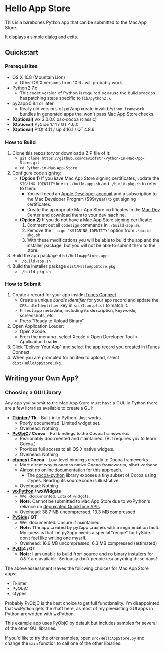 # Hello App Store

This is a barebones Python app that can be submitted to the Mac App Store.

It displays a simple dialog and exits.

## Quickstart

### Prerequisites

* OS X 10.8 (Mountain Lion)
    * Other OS X versions from 10.6+ will probably work.
* Python 2.7.x
    * This exact version of Python is required because the build process has patching steps specific to `lib/python2.7`.
* py2app 0.8.1 or later
    * Really old versions of py2app create invalid `Python.framework` bundles in generated apps that won't pass Mac App Store checks.
* **(Optional)** wx 3.0.0.0 osx-cocoa (classic)
* **(Optional)** PySide 1.1.1 / QT 4.8.6
* **(Optional)** PtQt 4.11 / sip 4.16.1 / QT 4.8.6

### How to Build

1. Clone this repository or download a ZIP file of it:
    * `git clone https://github.com/davidfstr/Python-in-Mac-App-Store.git`
    * `cd Python-in-Mac-App-Store`
2. Configure code signing:
    * **(Option 1)** If you have Mac App Store signing certificates, update the `SIGNING_IDENTITY` line in `./build-app.sh` and `./build-pkg.sh` to refer to them:
        * You will need an [Apple Developer account](https://developer.apple.com/devcenter/mac/) and a subscription to the Mac Developer Program ($99/year) to get signing certificates.
        * Create the appropriate Mac App Store certificates in the [Mac Dev Center](https://developer.apple.com/account/mac/certificate/) and download them to your dev machine.
    * **(Option 2)** If you do not have a Mac App Store signing certificate:
        1. Comment out all `codesign` commands in `./build-app.sh`.
        2. Remove the `--sign "$SIGNING_IDENTITY"` option from `./build-pkg.sh`
        3. With these modifications you will be able to build the app and the installer package, but you will not be able to submit them to the store.
4. Build the app package `dist/HelloAppStore.app`:
    * `./build-app.sh`
5. Build the installer package `dist/HelloAppStore.pkg`:
    * `./build-pkg.sh`

### How to Submit

1. Create a record for your app inside [iTunes Connect](https://itunesconnect.apple.com/).
    * Create a unique *bundle identifier* for your app record and update the `CFBundleIdentifier` key in `src/Icon.plist` to match it.
    * Fill out app metadata, including its description, keywords, screenshots, etc.
    * Press "Ready to Upload Binary".
2. Open Application Loader:
    * Open Xcode.
    * From the menubar, select Xcode > Open Developer Tool > Application Loader.
3. Click "Deliver Your App" and select the app record you created in iTunes Connect.
3. When you are prompted for an item to upload, select `dist/HelloAppStore.pkg`.

## Writing your Own App?


### Choosing a GUI Library

Any app you submit to the Mac App Store must have a GUI. In Python there are a few libraries available to create a GUI:

* **[Tkinter] / Tk** - Built-in to Python. Just works.
    * Poorly documented. Limited widget set.
    * Overhead: Nothing
* **[PyObjC] / Cocoa** - Full bindings to the Cocoa frameworks.
    * Reasonably documented and maintained. (But requires you to learn Cocoa.)
    * Provides full access to all OS X native widgets.
    * Overhead: Nothing
* **[ctypes] / Cocoa** - Low-level bindings directly to Cocoa frameworks.
    * Most direct way to access native Cocoa frameworks, albeit verbose.
    * Almost no online documentation for this approach.
        * The [cocoa-python](https://code.google.com/p/cocoa-python/) library exposes a tiny subset of Cocoa using ctypes. Reading its source code is illustrative.
    * Overhead: Nothing
* **[wxPython] / wxWidgets**
    * Well documented. Lots of widgets.
    * **Note:** Cannot be submitted to Mac App Store due to wxPython's reliance on [deprecated QuickTime APIs](https://groups.google.com/forum/#!topic/wxpython-mac/BeUS9GHigvE).
    * Overhead: 38.7 MB uncompressed, 13.3 MB compressed
* **[PySide] / QT**
    * Well documented. Unsure if maintained.
    * **Note:** The app created by py2app crashes with a segmentation fault. My guess is that the py2app needs a special "recipe" for PySide. I don't feel like writing one myself.
    * Overhead: 16.6 MB uncompressed, 6.3 MB compressed (estimated)
* **[PyQt]4 / QT**
    * **Note:** I am unable to build from source and no binary installers for OS X are available. Seriously don't people test anything these days?

The above assessment leaves the following choices for Mac App Store apps:

* Tkinter
* PyObjC
* ctypes

Probably PyObjC is the best choice to get full functionality. I'm disappointed that wxPython gets the shaft here, as most of my preexisting GUI apps in Python are written with wxPython.

This example app uses PyObjC by default but includes samples for several of the other GUI libraries.

If you'd like to try the other samples, open `src/HelloAppStore.py` and change the `main` function to call one of the other libraries.

[ctypes]: https://docs.python.org/2/library/ctypes.html
[Tkinter]: https://wiki.python.org/moin/TkInter
[wxPython]: http://wxpython.org
[PySide]: http://www.pyside.org/
[PyQt]: http://www.riverbankcomputing.com/software/pyqt/intro
[PyObjC]: https://pythonhosted.org/pyobjc/